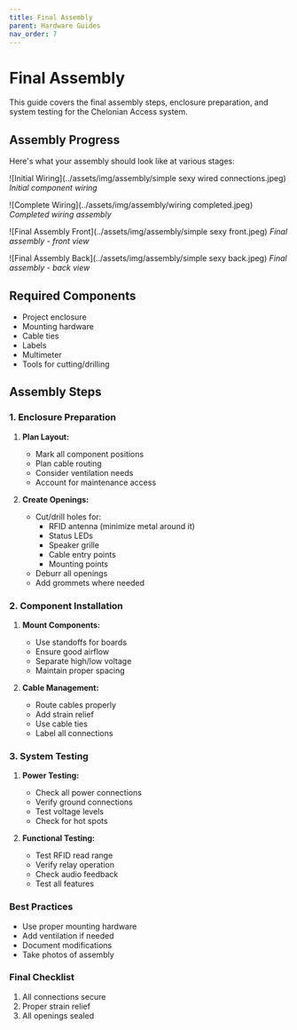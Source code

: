 ```yaml
---
title: Final Assembly
parent: Hardware Guides
nav_order: 7
---
```


# Final Assembly

This guide covers the final assembly steps, enclosure preparation, and system testing for the Chelonian Access system.

## Assembly Progress

Here's what your assembly should look like at various stages:

![Initial Wiring](../assets/img/assembly/simple sexy wired connections.jpeg)
*Initial component wiring*

![Complete Wiring](../assets/img/assembly/wiring completed.jpeg)
*Completed wiring assembly*

![Final Assembly Front](../assets/img/assembly/simple sexy front.jpeg)
*Final assembly - front view*

![Final Assembly Back](../assets/img/assembly/simple sexy back.jpeg)
*Final assembly - back view*

## Required Components

- Project enclosure
- Mounting hardware
- Cable ties
- Labels
- Multimeter
- Tools for cutting/drilling

## Assembly Steps

### 1. Enclosure Preparation

1. **Plan Layout:**
   - Mark all component positions
   - Plan cable routing
   - Consider ventilation needs
   - Account for maintenance access

2. **Create Openings:**
   - Cut/drill holes for:
     - RFID antenna (minimize metal around it)
     - Status LEDs
     - Speaker grille
     - Cable entry points
     - Mounting points
   - Deburr all openings
   - Add grommets where needed

### 2. Component Installation

1. **Mount Components:**
   - Use standoffs for boards
   - Ensure good airflow
   - Separate high/low voltage
   - Maintain proper spacing

2. **Cable Management:**
   - Route cables properly
   - Add strain relief
   - Use cable ties
   - Label all connections

### 3. System Testing

1. **Power Testing:**
   - Check all power connections
   - Verify ground connections
   - Test voltage levels
   - Check for hot spots

2. **Functional Testing:**
   - Test RFID read range
   - Verify relay operation
   - Check audio feedback
   - Test all features

### Best Practices

- Use proper mounting hardware
- Add ventilation if needed
- Document modifications
- Take photos of assembly

### Final Checklist

1. All connections secure
2. Proper strain relief
3. All openings sealed
